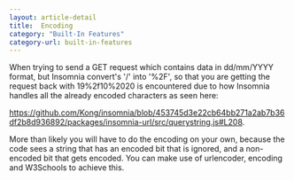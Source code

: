 ```yaml
---
layout: article-detail
title:  Encoding
category: "Built-In Features"
category-url: built-in-features
---
```


When trying to send a GET request which contains data in dd/mm/YYYY format, but Insomnia convert's '/' into '%2F', so that you are getting the request back with 19%2f10%2020 is encountered due to how Insomnia handles all the already encoded characters as seen here:

https://github.com/Kong/insomnia/blob/453745d3e22cb64bb271a2ab7b36df2b8d936892/packages/insomnia-url/src/querystring.js#L208. 

More than likely you will have to do the encoding on your own, because the code sees a string that has an encoded bit that is ignored, and a non-encoded bit that gets encoded. You can make use of urlencoder, encoding and W3Schools to achieve this.